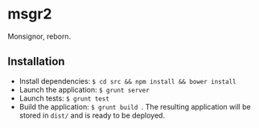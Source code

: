 msgr2
=====

Monsignor, reborn.

Installation
------------

- Install dependencies: `$ cd src && npm install && bower install`
- Launch the application: `$ grunt server`
- Launch tests: `$ grunt test`
- Build the application: `$ grunt build `. The resulting application will be stored in `dist/` and is ready to be deployed.